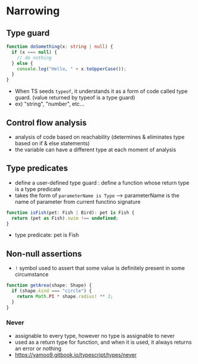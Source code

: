 # Narrowing

## Type guard 
```ts
function doSomething(x: string | null) {
  if (x === null) {
    // do nothing
  } else {
    console.log("Hello, " + x.toUpperCase());
  }
}
```
- When TS seeds `typeof`, it understands it as a form of code called type guard.  (value returned by typeof is a type guard)
- ex) "string", "number", etc...

## Control flow analysis
- analysis of code based on reachability (determines & eliminates type based on if & else statements)
- the variable can have a different type at each moment of analysis

## Type predicates
- define a user-defined type guard : define a function whose return type is a type predicate
- takes the form of `parameterName is Type` --> parameterName is the name of parameter from current functino signature 
```ts
function isFish(pet: Fish | Bird): pet is Fish {
  return (pet as Fish).swim !== undefined;
}
```
- type predicate: pet is Fish 

## Non-null assertions
- `!` symbol used to assert that some value is definitely present in some circumstance 
```ts
function getArea(shape: Shape) {
  if (shape.kind === "circle") {
    return Math.PI * shape.radius! ** 2;
  }
}
```

### Never 
- assignable to every type, however no type is assignable to never 
- used as a return type for function, and when it is used, it always returns an error or nothing
- https://yamoo9.gitbook.io/typescript/types/never